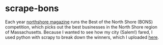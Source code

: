 # scrape-bons

Each year [northshore magazine](https://www.nshoremag.com/) runs the Best of the North Shore (BONS) competition, which picks out the best businesses in the North Shore region of Massachusetts. Because I wanted to see how my city (Salem!) fared, I used python with scrapy to break down the winners, which I uploaded [here](https://docs.google.com/spreadsheets/d/1r8SxxaNaiRdwscfrdQ_FTSajARIpJ6XeFIyR3hDpauo/edit?usp=sharing).